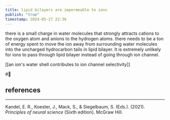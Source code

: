 ```yaml
---
title: lipid bilayers are impermeable to ions
publish: "true"
timestamp: 2024-05-27 22:36
---
```

there is a small charge in water molecules that strongly attracts cations to the oxygen atom and anions to the hydrogen atoms. there needs to be a ton of energy spent to move the ion away from surrounding water molecules into the uncharged hydrocarbon tails in lipid bilayer. It is extremely unlikely for ions to pass through lipid bilayer instead of going through ion channel.

[[an ion's water shell contributes to ion channel selectivity]]

#🥚 
## references
---
Kandel, E. R., Koester, J., Mack, S., & Siegelbaum, S. (Eds.). (2021). _Principles of neural science_ (Sixth edition). McGraw Hill.